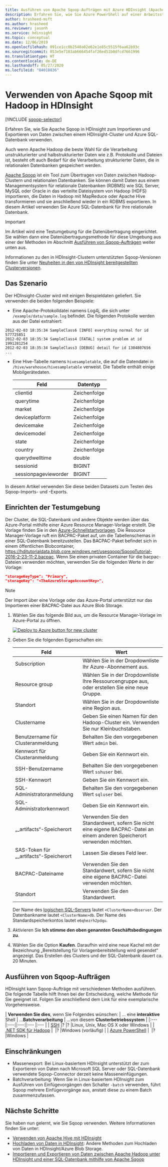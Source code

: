 ```yaml
---
title: Ausführen von Apache Sqoop-Aufträgen mit Azure HDInsight (Apache Hadoop)
description: Erfahren Sie, wie Sie Azure PowerShell auf einer Arbeitsstation verwenden können, um Sqoop-Importe und -Exporte zwischen einem Hadoop-Cluster und einer Azure SQL-Datenbank auszuführen.
author: hrasheed-msft
ms.author: hrasheed
ms.reviewer: jasonh
ms.service: hdinsight
ms.topic: conceptual
ms.date: 12/06/2019
ms.openlocfilehash: 091ce1cc0b2540a02e62e1e85c5515f6aa62b93c
ms.sourcegitcommit: 053e5e7103ab666454faf26ed51b0dfcd7661996
ms.translationtype: HT
ms.contentlocale: de-DE
ms.lasthandoff: 05/27/2020
ms.locfileid: "84018836"
---
```

# <a name="use-apache-sqoop-with-hadoop-in-hdinsight"></a>Verwenden von Apache Sqoop mit Hadoop in HDInsight

[!INCLUDE [sqoop-selector](../../../includes/hdinsight-selector-use-sqoop.md)]

Erfahren Sie, wie Sie Apache Sqoop in HDInsight zum Importieren und Exportieren von Daten zwischen einem HDInsight-Cluster und Azure SQL-Datenbank verwenden.

Auch wenn Apache Hadoop die beste Wahl für die Verarbeitung unstrukturierter und halbstrukturierter Daten wie z.B. Protokolle und Dateien ist, besteht oft auch Bedarf für die Verarbeitung strukturierter Daten, die in relationalen Datenbanken gespeichert werden.

[Apache Sqoop](https://sqoop.apache.org/docs/1.99.7/user.html) ist ein Tool zum Übertragen von Daten zwischen Hadoop-Clustern und relationalen Datenbanken. Sie können damit Daten aus einem Managementsystem für relationale Datenbanken (RDBMS) wie SQL Server, MySQL oder Oracle in das verteilte Dateisystem von Hadoop (HDFS) importieren, die Daten in Hadoop mit MapReduce oder Apache Hive transformieren und sie anschließend wieder in ein RDBMS exportieren. In diesem Artikel verwenden Sie Azure SQL-Datenbank für Ihre relationale Datenbank.

> [!IMPORTANT]  
> Im Artikel wird eine Testumgebung für die Datenübertragung eingerichtet. Sie wählen dann eine Datenübertragungsmethode für diese Umgebung aus einer der Methoden im Abschnitt [Ausführen von Sqoop-Aufträgen](#run-sqoop-jobs) weiter unten aus.

Informationen zu den in HDInsight-Clustern unterstützten Sqoop-Versionen finden Sie unter [Neuheiten in den von HDInsight bereitgestellten Clusterversionen](../hdinsight-component-versioning.md).

## <a name="understand-the-scenario"></a>Das Szenario

Der HDInsight-Cluster wird mit einigen Beispieldaten geliefert. Sie verwenden die beiden folgenden Beispiele:

* Eine Apache-Protokolldatei namens Log4j, die sich unter `/example/data/sample.log` befindet. Die folgenden Protokolle werden aus der Datei extrahiert:

```text
2012-02-03 18:35:34 SampleClass6 [INFO] everything normal for id 577725851
2012-02-03 18:35:34 SampleClass4 [FATAL] system problem at id 1991281254
2012-02-03 18:35:34 SampleClass3 [DEBUG] detail for id 1304807656
...
```

* Eine Hive-Tabelle namens `hivesampletable`, die auf die Datendatei in `/hive/warehouse/hivesampletable` verweist. Die Tabelle enthält einige Mobilgerätedaten.
  
  | Feld | Datentyp |
  | --- | --- |
  | clientid |Zeichenfolge |
  | querytime |Zeichenfolge |
  | market |Zeichenfolge |
  | deviceplatform |Zeichenfolge |
  | devicemake |Zeichenfolge |
  | devicemodel |Zeichenfolge |
  | state |Zeichenfolge |
  | country |Zeichenfolge |
  | querydwelltime |double |
  | sessionid |BIGINT |
  | sessionpagevieworder |BIGINT |

In diesem Artikel verwenden Sie diese beiden Datasets zum Testen des Sqoop-Imports- und -Exports.

## <a name="set-up-test-environment"></a><a name="create-cluster-and-sql-database"></a>Einrichten der Testumgebung

Der Cluster, die SQL-Datenbank und andere Objekte werden über das Azure-Portal mithilfe einer Azure Resource Manager-Vorlage erstellt. Die Vorlage finden Sie in den [Azure-Schnellstartvorlagen](https://azure.microsoft.com/resources/templates/101-hdinsight-linux-with-sql-database/). Die Resource Manager-Vorlage ruft ein BACPAC-Paket auf, um die Tabellenschemas in einer SQL-Datenbank bereitzustellen.  Das BACPAC-Paket befindet sich in einem öffentlichen Blobcontainer, https://hditutorialdata.blob.core.windows.net/usesqoop/SqoopTutorial-2016-2-23-11-2.bacpac. Wenn Sie einen privaten Container für die bacpac-Dateien verwenden möchten, verwenden Sie die folgenden Werte in der Vorlage:

```json
"storageKeyType": "Primary",
"storageKey": "<TheAzureStorageAccountKey>",
```

> [!NOTE]  
> Der Import über eine Vorlage oder das Azure-Portal unterstützt nur das Importieren einer BACPAC-Datei aus Azure Blob Storage.

1. Wählen Sie das folgende Bild aus, um die Resource Manager-Vorlage im Azure-Portal zu öffnen.

    <a href="https://portal.azure.com/#create/Microsoft.Template/uri/https%3A%2F%2Fraw.githubusercontent.com%2FAzure%2Fazure-quickstart-templates%2Fmaster%2F101-hdinsight-linux-with-sql-database%2Fazuredeploy.json" target="_blank"><img src="./media/hdinsight-use-sqoop/hdi-deploy-to-azure1.png" alt="Deploy to Azure button for new cluster"></a>

2. Geben Sie die folgenden Eigenschaften ein:

    |Feld |Wert |
    |---|---|
    |Subscription |Wählen Sie in der Dropdownliste Ihr Azure-Abonnement aus.|
    |Resource group |Wählen Sie in der Dropdownliste Ihre Ressourcengruppe aus, oder erstellen Sie eine neue Gruppe.|
    |Standort |Wählen Sie in der Dropdownliste eine Region aus.|
    |Clustername |Geben Sie einen Namen für den Hadoop-Cluster ein. Verwenden Sie nur Kleinbuchstaben.|
    |Benutzername für Clusteranmeldung |Behalten Sie den vorgegebenen Wert `admin` bei.|
    |Kennwort für Clusteranmeldung |Geben Sie ein Kennwort ein.|
    |SSH-Benutzername |Behalten Sie den vorgegebenen Wert `sshuser` bei.|
    |SSH-Kennwort |Geben Sie ein Kennwort ein.|
    |SQL-Administratoranmeldung |Behalten Sie den vorgegebenen Wert `sqluser` bei.|
    |SQL-Administratorkennwort |Geben Sie ein Kennwort ein.|
    |„_artifacts“-Speicherort | Verwenden Sie den Standardwert, sofern Sie nicht eine eigene BACPAC-Datei an einem anderen Speicherort verwenden möchten.|
    |SAS-Token für „_artifacts“-Speicherort |Lassen Sie dieses Feld leer.|
    |BACPAC-Dateiname |Verwenden Sie den Standardwert, sofern Sie nicht eine eigene BACPAC-Datei verwenden möchten.|
    |Standort |Verwenden Sie den Standardwert.|

    Der Name des [logischen SQL-Servers](../../azure-sql/database/logical-servers.md) lautet `<ClusterName>dbserver`. Der Datenbankname lautet `<ClusterName>db`. Der Name des Standardspeicherkontos lautet `e6qhezrh2pdqu`.

3. Aktivieren Sie **Ich stimme den oben genannten Geschäftsbedingungen zu**.

4. Wählen Sie die Option **Kaufen**. Daraufhin wird eine neue Kachel mit der Bezeichnung „Bereitstellung für Vorlagenbereitstellung wird gesendet“ angezeigt. Das Erstellen des Clusters und der SQL-Datenbank dauert ca. 20 Minuten.

## <a name="run-sqoop-jobs"></a>Ausführen von Sqoop-Aufträgen

HDInsight kann Sqoop-Aufträge mit verschiedenen Methoden ausführen. Die folgende Tabelle hilft Ihnen bei der Entscheidung, welche Methode für Sie geeignet ist. Folgen Sie anschließend dem Link für eine exemplarische Vorgehensweise.

| **Verwenden Sie dies**, wenn Sie Folgendes wünschen: | ... eine **interaktive** Shell | ...**Batchverarbeitung** | ...von diesem **Clusterbetriebssystem** |
|:--- |:---:|:---:|:--- |:--- |
| [SSH](apache-hadoop-use-sqoop-mac-linux.md) |? |? |Linux, Unix, Mac OS X oder Windows |
| [.NET SDK für Hadoop](apache-hadoop-use-sqoop-dotnet-sdk.md) |&nbsp; |?  |Windows (vorläufig) |
| [Azure PowerShell](apache-hadoop-use-sqoop-powershell.md) |&nbsp; |? |Windows |

## <a name="limitations"></a>Einschränkungen

* Massenexport: Bei Linux-basiertem HDInsight unterstützt der zum Exportieren von Daten nach Microsoft SQL Server oder SQL-Datenbank verwendete Sqoop-Connector derzeit keine Masseneinfügungen.
* Batchverarbeitung: Wenn Sie in Linux-basiertem HDInsight zum Ausführen von Einfügevorgängen den Schalter `-batch` verwenden, führt Sqoop mehrere Einfügevorgänge aus, anstatt diese zu einem Batch zusammenzufassen.

## <a name="next-steps"></a>Nächste Schritte

Sie haben nun gelernt, wie Sie Sqoop verwenden. Weitere Informationen finden Sie unter:

* [Verwenden von Apache Hive mit HDInsight](../hdinsight-use-hive.md)
* [Hochladen von Daten in HDInsight](../hdinsight-upload-data.md): Andere Methoden zum Hochladen von Daten in HDInsight/Azure Blob Storage.
* [Importieren und Exportieren von Daten zwischen Apache Hadoop unter HDInsight und einer SQL-Datenbank mithilfe von Apache Sqoop](./apache-hadoop-use-sqoop-mac-linux.md)